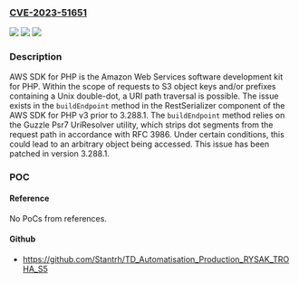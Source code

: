 ### [CVE-2023-51651](https://cve.mitre.org/cgi-bin/cvename.cgi?name=CVE-2023-51651)
![](https://img.shields.io/static/v1?label=Product&message=aws-sdk-php&color=blue)
![](https://img.shields.io/static/v1?label=Version&message=%3D%20%3E%3D%203.0.0%2C%20%3C%203.288.1%20&color=brighgreen)
![](https://img.shields.io/static/v1?label=Vulnerability&message=CWE-22%3A%20Improper%20Limitation%20of%20a%20Pathname%20to%20a%20Restricted%20Directory%20('Path%20Traversal')&color=brighgreen)

### Description

AWS SDK for PHP is the Amazon Web Services software development kit for PHP. Within the scope of requests to S3 object keys and/or prefixes containing a Unix double-dot, a URI path traversal is possible. The issue exists in the `buildEndpoint` method in the RestSerializer component of the AWS SDK for PHP v3 prior to 3.288.1. The `buildEndpoint` method relies on the Guzzle Psr7 UriResolver utility, which strips dot segments from the request path in accordance with RFC 3986. Under certain conditions, this could lead to an arbitrary object being accessed. This issue has been patched in version 3.288.1.

### POC

#### Reference
No PoCs from references.

#### Github
- https://github.com/Stantrh/TD_Automatisation_Production_RYSAK_TROHA_S5


